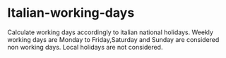 # Italian-working-days
Calculate working days accordingly to italian national holidays.
Weekly working days are Monday to Friday,Saturday and Sunday are considered non working days.
Local holidays are not considered.
